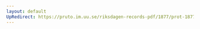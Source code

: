 ```yaml
---
layout: default
UpRedirect: https://pruto.im.uu.se/riksdagen-records-pdf/1877/prot-1877--ak--026/prot-1877--ak--026_003.pdf
---
```


